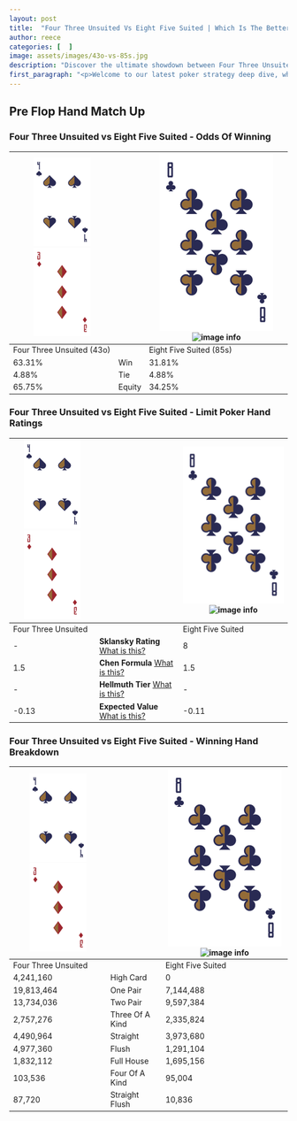 ```yaml
---
layout: post
title:  "Four Three Unsuited Vs Eight Five Suited | Which Is The Better Hand In Poker? A Complete Guide"
author: reece
categories: [  ]
image: assets/images/43o-vs-85s.jpg
description: "Discover the ultimate showdown between Four Three Unsuited and Eight Five Suited in poker! Uncover the odds, strategies, and scenarios where one hand triumphs over the other. Get ready to up your poker game with this thrilling analysis."
first_paragraph: "<p>Welcome to our latest poker strategy deep dive, where we're pitting two distinct hands against each other in a high-stakes showdown: Four Three Unsuited vs Eight Five Suited.</p><p>In the dynamic world of poker, every decision counts, and knowing which hand holds the upper hand is key to your success at the table.</p><p>In this article, we'll dissect these two hands, explore the scenarios where one dominates the other, and equip you with the knowledge to make strategic choices that can tip the odds in your favor.</p><p>Get ready to unravel the intriguing dynamics of these poker hands and elevate your game to new heights.</p>"
---
```




[comment]: # (sp0)

## Pre Flop Hand Match Up

<div class="table hand-ratings" markdown="1"> 



### Four Three Unsuited vs Eight Five Suited - Odds Of Winning


    
| ![image info](assets/images/hand1/4.png) ![image info](assets/images/hand1/3o.png) |  | ![image info](assets/images/hand2/8.png) ![image info](assets/images/hand2/5s.png) |
| -------- | -------- | -------- |
| Four Three Unsuited (43o) |  | Eight Five Suited (85s) |
| 63.31% | Win | 31.81% |
| 4.88% | Tie | 4.88% |
| 65.75% | Equity | 34.25% |




[comment]: # (sp1)



### Four Three Unsuited vs Eight Five Suited - Limit Poker Hand Ratings


    
| ![image info](assets/images/hand1/4.png) ![image info](assets/images/hand1/3o.png) |  | ![image info](assets/images/hand2/8.png) ![image info](assets/images/hand2/5s.png) |
| -------- | -------- | -------- |
| Four Three Unsuited |  | Eight Five Suited |
| - | **Sklansky Rating** [What is this?](/sklansky-rating-explained) | 8 |
| 1.5 | **Chen Formula** [What is this?](/chen-formula-explained) | 1.5 |
| - | **Hellmuth Tier** [What is this?](/Hellmuth-tier-explained) | - |
| -0.13 | **Expected Value** [What is this?](/expected-value-explained) | -0.11 |




[comment]: # (sp2)



### Four Three Unsuited vs Eight Five Suited - Winning Hand Breakdown


    
| ![image info](assets/images/hand1/4.png) ![image info](assets/images/hand1/3o.png) |  | ![image info](assets/images/hand2/8.png) ![image info](assets/images/hand2/5s.png) |
| -------- | -------- | -------- |
| Four Three Unsuited |  | Eight Five Suited |
| 4,241,160 | High Card | 0 |
| 19,813,464 | One Pair | 7,144,488 |
| 13,734,036 | Two Pair | 9,597,384 |
| 2,757,276 | Three Of A Kind | 2,335,824 |
| 4,490,964 | Straight | 3,973,680 |
| 4,977,360 | Flush | 1,291,104 |
| 1,832,112 | Full House | 1,695,156 |
| 103,536 | Four Of A Kind | 95,004 |
| 87,720 | Straight Flush | 10,836 |




[comment]: # (sp3)



</div>

[comment]: # (sp4)



[comment]: # (sp5)

